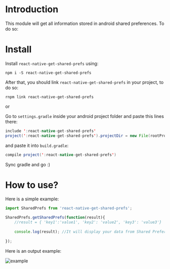 # Introduction

This module will get all information stored in android shared preferences. To do so:

# Install

Install `react-native-get-shared-prefs` using: 

``npm i -S react-native-get-shared-prefs``

After that, you should link `react-native-get-shared-prefs` in your project, to do so:

`rnpm link react-native-get-shared-prefs`

or

Go to `settings.gradle` inside your android project folder and paste this lines there:
```java
include ':react-native-get-shared-prefs'
project(':react-native-get-shared-prefs').projectDir = new File(rootProject.projectDir, '../node_modules/react-native-get-shared-prefs/android')
```

and paste it into `build.gradle`:

```java
compile project(':react-native-get-shared-prefs')
```

Sync gradle and go :)

# How to use?

Here is a simple example:

```javascript
import SharedPrefs from 'react-native-get-shared-prefs';

SharedPrefs.getSharedPrefs(function(result){
    //result = { 'key1':'value1', 'key2': 'value2', 'key3': 'value3'}
    
    console.log(result); //It will display your data from Shared Preferences
    
});
```

Here is an output example:

![example](https://github.com/classapp/react-native-get-shared-prefs/example.png "Result Example")
